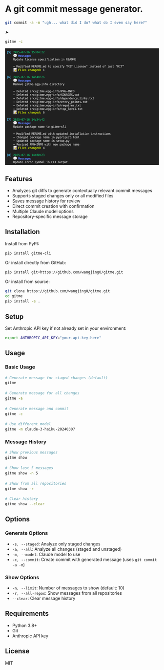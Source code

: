 # A git commit message generator.

```bash
git commit -a -m "ugh... what did I do? what do I even say here?"
```
➤
```bash
gitme -c
```

![gitme-cli](commits.png)

## Features

- Analyzes git diffs to generate contextually relevant commit messages
- Supports staged changes only or all modified files
- Saves message history for review
- Direct commit creation with confirmation
- Multiple Claude model options
- Repository-specific message storage

## Installation

Install from PyPI:

```bash
pip install gitme-cli
```

Or install directly from GitHub:

```bash
pip install git+https://github.com/wangjing0/gitme.git
```

Or install from source:

```bash
git clone https://github.com/wangjing0/gitme.git
cd gitme
pip install -e .
```

## Setup

Set Anthropic API key if not already set in your environment:

```bash
export ANTHROPIC_API_KEY="your-api-key-here"
```

## Usage

### Basic Usage

```bash
# Generate message for staged changes (default)
gitme

# Generate message for all changes
gitme -a

# Generate message and commit
gitme -c

# Use different model
gitme -m claude-3-haiku-20240307
```

### Message History

```bash
# Show previous messages
gitme show

# Show last 5 messages
gitme show -n 5

# Show from all repositories
gitme show -r

# Clear history
gitme show --clear
```

## Options

### Generate Options

- `-s, --staged`: Analyze only staged changes
- `-a, --all`: Analyze all changes (staged and unstaged)
- `-m, --model`: Claude model to use
- `-c, --commit`: Create commit with generated message (uses `git commit -a -m`)

### Show Options

- `-n, --limit`: Number of messages to show (default: 10)
- `-r, --all-repos`: Show messages from all repositories
- `--clear`: Clear message history

## Requirements

- Python 3.8+
- Git
- Anthropic API key

## License

MIT